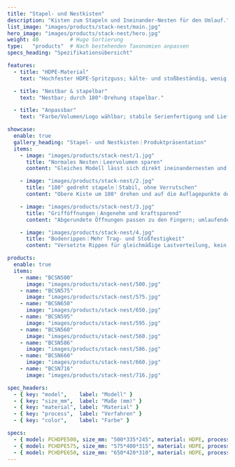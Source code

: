 ```yaml
---
title: "Stapel- und Nestkisten"
description: "Kisten zum Stapeln und Ineinander-Nesten für den Umlauf."
list_image: "images/products/stack-nest/main.jpg"
hero_image: "images/products/stack-nest/hero.jpg"
weight: 40          # Hugo Sortierung
type:   "products"  # Nach bestehenden Taxonomien anpassen
specs_heading: "Spezifikationsübersicht"

features:
  - title: "HDPE-Material"
    text: "Hochfester HDPE-Spritzguss; kälte- und stoßbeständig, wenig rissanfällig."

  - title: "Nestbar & stapelbar"
    text: "Nestbar; durch 180°-Drehung stapelbar."

  - title: "Anpassbar"
    text: "Farbe/Volumen/Logo wählbar; stabile Serienfertigung und Lieferung."

showcase:
  enable: true
  gallery_heading: "Stapel- und Nestkisten｜Produktpräsentation"
  items:
    - image: "images/products/stack-nest/1.jpg"
      title: "Normales Nesten｜Leervolumen sparen"
      content: "Gleiches Modell lässt sich direkt ineinandernesten und reduziert Lager- und Rückführvolumen deutlich; ideal für Rückladungen nach dem Kommissionieren und Zwischenlagerung. HDPE-Spritzguss, stoßfest und leicht zu reinigen."

    - image: "images/products/stack-nest/2.jpg"
      title: "180° gedreht stapeln｜Stabil, ohne Verrutschen"
      content: "Obere Kiste um 180° drehen und auf die Auflagepunkte des unteren Randes setzen – „invertiertes Stapeln“, die obere drückt nicht in die untere; geeignet für Pufferung an Sortierplätzen/Linien."

    - image: "images/products/stack-nest/3.jpg"
      title: "Grifföffnungen｜Angenehm und kraftsparend"
      content: "Abgerundete Öffnungen passen zu den Fingern; umlaufende Rippen verteilen die Last. Ausreichende Reibung auch mit nassen Händen – sicherer manuell und mit Greifern."

    - image: "images/products/stack-nest/4.jpg"
      title: "Bodenrippen｜Mehr Trag- und Stoßfestigkeit"
      content: "Versetzte Rippen für gleichmäßige Lastverteilung, kein Durchbiegen unter Volllast; Profil für mehr Haftung auf nassem Boden. Für Lager/Distribution, Verarbeitung, Waschen & Trocknen u. a."

products:
  enable: true
  items:
    - name: "BCSN500"
      image: "images/products/stack-nest/500.jpg"
    - name: "BCSN575"
      image: "images/products/stack-nest/575.jpg"
    - name: "BCSN650"
      image: "images/products/stack-nest/650.jpg"
    - name: "BCSN595"
      image: "images/products/stack-nest/595.jpg"
    - name: "BCSN560"
      image: "images/products/stack-nest/560.jpg"
    - name: "BCSN586"
      image: "images/products/stack-nest/586.jpg"
    - name: "BCSN660"
      image: "images/products/stack-nest/660.jpg"
    - name: "BCSN716"
      image: "images/products/stack-nest/716.jpg"

spec_headers:
  - { key: "model",    label: "Modell" }
  - { key: "size_mm",  label: "Maße (mm)" }
  - { key: "material", label: "Material" }
  - { key: "process",  label: "Verfahren" }
  - { key: "color",    label: "Farbe" }

specs:
  - { model: PCHDPE500, size_mm: "500*335*245", material: HDPE, process: 注塑, color: 白 / 绿 }
  - { model: PCHDPE575, size_mm: "575*400*315", material: HDPE, process: 注塑, color: 白 / 绿 }
  - { model: PCHDPE650, size_mm: "650*420*310", material: HDPE, process: 注塑, color: 白 / 绿 }
---
```

